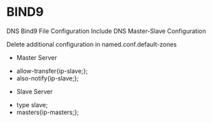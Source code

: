 # BIND9
DNS Bind9 File Configuration
Include DNS Master-Slave Configuration

Delete additional configuration in named.conf.default-zones
- Master Server
* allow-transfer{ip-slave;};
* also-notify{ip-slave;};

- Slave Server
* type slave;
* masters{ip-masters;};
